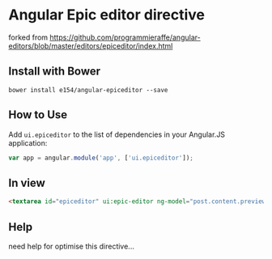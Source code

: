 # Angular Epic editor directive

forked from https://github.com/programmieraffe/angular-editors/blob/master/editors/epiceditor/index.html

## Install with Bower

`bower install e154/angular-epiceditor --save`

## How to Use

Add `ui.epiceditor` to the list of dependencies in your Angular.JS application:

```javascript
var app = angular.module('app', ['ui.epiceditor']);
```

## In view

```html
<textarea id="epiceditor" ui:epic-editor ng-model="post.content.preview" content-filtered="post.content.preview_filtered"></textarea>
```

## Help

need help for optimise this directive...
